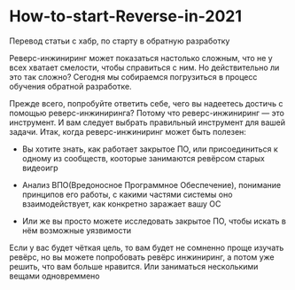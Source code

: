 # How-to-start-Reverse-in-2021
Перевод статьи с хабр, по старту в обратную разработку

Реверс-инжиниринг может показаться настолько сложным, что не у всех хватает смелости, чтобы справиться с ним. Но действительно ли это так сложно? Сегодня мы собираемся погрузиться в процесс обучения обратной разработке.

Прежде всего, попробуйте ответить себе, чего вы надеетесь достичь с помощью реверс-инжиниринга? Потому что реверс-инжиниринг — это инструмент. И вам следует выбрать правильный инструмент для вашей задачи. Итак, когда реверс-инжиниринг может быть полезен:

* Вы хотите знать, как работает закрытое ПО, или присоединиться  к одному из сообществ, кооторые занимаются ревёрсом старых видеоигр

* Анализ ВПО(Вредоносное Программное Обеспечение), понимание принципов его работы, с какими частями системы оно взаимодействует, как конкретно заражает вашу ОС

* Или же вы просто можете исследовать закрытое ПО, чтобы искать в нём возможные уязвимости

Если у вас будет чёткая цель, то вам будет не сомненно проще изучать ревёрс, но вы можете попробовать ревёрс инжиниринг, а потом уже решить, что вам больше нравится. Или заниматься несколькими вещами одновреммено
